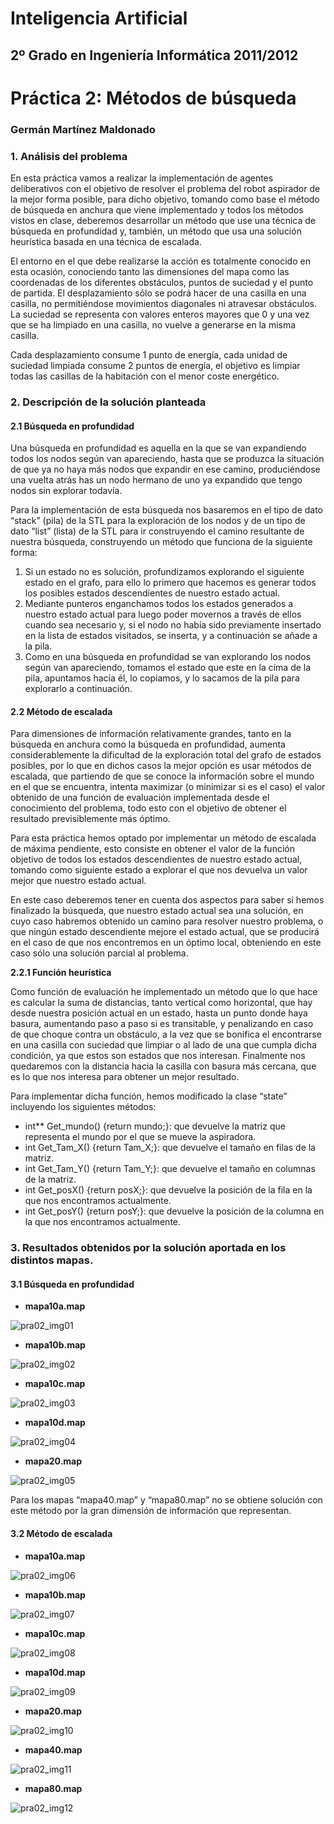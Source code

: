 Inteligencia Artificial
=======================
2º Grado en Ingeniería Informática 2011/2012
--------------------------------------------


# Práctica 2: Métodos de búsqueda
### Germán Martínez Maldonado

### 1. Análisis del problema

En esta práctica vamos a realizar la implementación de agentes deliberativos con el objetivo de resolver el problema del robot aspirador de la mejor forma posible, para dicho objetivo, tomando como base el método de búsqueda en anchura que viene implementado y todos los métodos vistos en clase, deberemos desarrollar un método que use una técnica de búsqueda en profundidad y, también, un método que usa una solución heurística basada en una técnica de escalada.

El entorno en el que debe realizarse la acción es totalmente conocido en esta ocasión, conociendo tanto las dimensiones del mapa como las coordenadas de los diferentes obstáculos, puntos de suciedad y el punto de partida. El desplazamiento sólo se podrá hacer de una casilla en una casilla, no permitiéndose movimientos diagonales ni atravesar obstáculos. La suciedad se representa con valores enteros mayores que 0 y una vez que se ha limpiado en una casilla, no vuelve a generarse en la misma casilla.

Cada desplazamiento consume 1 punto de energía, cada unidad de suciedad limpiada consume 2 puntos de energía, el objetivo es limpiar todas las casillas de la habitación con el menor coste energético.


### 2. Descripción de la solución planteada

#### 2.1 Búsqueda en profundidad

Una búsqueda en profundidad es aquella en la que se van expandiendo todos los nodos según van apareciendo, hasta que se produzca la situación de que ya no haya más nodos que expandir en ese camino, produciéndose una vuelta atrás has un nodo hermano de uno ya expandido que tengo nodos sin explorar todavía.

Para la implementación de esta búsqueda nos basaremos en el tipo de dato “stack” (pila) de la STL para la exploración de los nodos y de un tipo de dato “list” (lista) de la STL para ir construyendo el camino resultante de nuestra búsqueda, construyendo un método que funciona de la siguiente forma:

1. Si un estado no es solución, profundizamos explorando el siguiente estado en el grafo, para ello lo primero que hacemos es generar todos los posibles estados descendientes de nuestro estado actual.
2. Mediante punteros enganchamos todos los estados generados a nuestro estado actual para luego poder movernos a través de ellos cuando sea necesario y, si el nodo no había sido previamente insertado en la lista de estados visitados, se inserta, y a continuación se añade a la pila.
3. Como en una búsqueda en profundidad se van explorando los nodos según van apareciendo, tomamos el estado que este en la cima de la pila, apuntamos hacía él, lo copiamos, y lo sacamos de la pila para explorarlo a continuación.

#### 2.2 Método de escalada

Para dimensiones de información relativamente grandes, tanto en la búsqueda en anchura como la búsqueda en profundidad, aumenta considerablemente la dificultad de la exploración total del grafo de estados posibles, por lo que en dichos casos la mejor opción es usar métodos de escalada, que partiendo de que se conoce la información sobre el mundo en el que se encuentra, intenta maximizar (o minimizar si es el caso) el valor obtenido de una función de evaluación implementada desde el conocimiento del problema, todo esto con el objetivo de obtener el resultado previsiblemente más óptimo.

Para esta práctica hemos optado por implementar un método de escalada de máxima pendiente, esto consiste en obtener el valor de la función objetivo de todos los estados descendientes de nuestro estado actual, tomando como siguiente estado a explorar el que nos devuelva un valor mejor que nuestro estado actual.

En este caso deberemos tener en cuenta dos aspectos para saber si hemos finalizado la búsqueda, que nuestro estado actual sea una solución, en cuyo caso habremos obtenido un camino para resolver nuestro problema, o que ningún estado descendiente mejore el estado actual, que se producirá en el caso de que nos encontremos en un óptimo local, obteniendo en este caso sólo una solución parcial al problema.

**2.2.1 Función heurística**

Como función de evaluación he implementado un método que lo que hace es calcular la suma de distancias, tanto vertical como horizontal, que hay desde nuestra posición actual en un estado, hasta un punto donde haya basura, aumentando paso a paso si es transitable, y penalizando en caso de que choque contra un obstáculo, a la vez que se bonifica el encontrarse en una casilla con suciedad que limpiar o al lado de una que cumpla dicha condición, ya que estos son estados que nos interesan. Finalmente nos quedaremos con la distancia hacia la casilla con basura más cercana, que es lo que nos interesa para obtener un mejor resultado.

Para implementar dicha función, hemos modificado la clase “state” incluyendo los siguientes métodos:

* int** Get_mundo() {return mundo;}: que devuelve la matriz que representa el mundo por el que se mueve la aspiradora.
* int Get_Tam_X() {return Tam_X;}: que devuelve el tamaño en filas de la matriz.
* int Get_Tam_Y() {return Tam_Y;}: que devuelve el tamaño en columnas de la matriz.
* int Get_posX() {return posX;}: que devuelve la posición de la fila en la que nos encontramos actualmente.
* int  Get_posY()  {return  posY;}:  que  devuelve  la  posición  de  la  columna  en  la  que  nos  encontramos actualmente.


### 3. Resultados obtenidos por la solución aportada en los distintos mapas.

#### 3.1 Búsqueda en profundidad

* **mapa10a.map**

![pra02_img01](imagenes/pra02_img01.png)

* **mapa10b.map**

![pra02_img02](imagenes/pra02_img02.png)

* **mapa10c.map**

![pra02_img03](imagenes/pra02_img03.png)

* **mapa10d.map**

![pra02_img04](imagenes/pra02_img04.png)

* **mapa20.map**

![pra02_img05](imagenes/pra02_img05.png)

Para los mapas “mapa40.map” y “mapa80.map” no se obtiene solución con este método por la gran dimensión de información que representan.

#### 3.2 Método de escalada

* **mapa10a.map**

![pra02_img06](imagenes/pra02_img06.png)

* **mapa10b.map**

![pra02_img07](imagenes/pra02_img07.png)

* **mapa10c.map**

![pra02_img08](imagenes/pra02_img08.png)

* **mapa10d.map**

![pra02_img09](imagenes/pra02_img09.png)

* **mapa20.map**

![pra02_img10](imagenes/pra02_img10.png)

* **mapa40.map**

![pra02_img11](imagenes/pra02_img11.png)

* **mapa80.map**

![pra02_img12](imagenes/pra02_img12.png)
